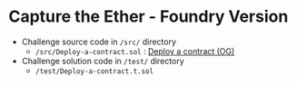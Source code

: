 # Capture the Ether - Foundry Version

- Challenge source code in `/src/` directory
    - `/src/Deploy-a-contract.sol` : [Deploy a contract (OG)](https://capturetheether.com/challenges/warmup/deploy/)
- Challenge solution code in `/test/` directory
    - `/test/Deploy-a-contract.t.sol`